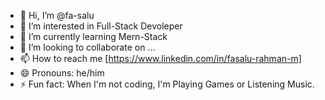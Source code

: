 - 👋 Hi, I’m @fa-salu
- 👀 I’m interested in Full-Stack Devoleper
- 🌱 I’m currently learning Mern-Stack
- 💞️ I’m looking to collaborate on ...
- 📫 How to reach me [https://www.linkedin.com/in/fasalu-rahman-m]
- 😄 Pronouns: he/him
- ⚡ Fun fact:  When I'm not coding, I'm Playing Games or Listening Music.

<!---
fa-salu/fa-salu is a ✨ special ✨ repository because its `README.md` (this file) appears on your GitHub profile.
You can click the Preview link to take a look at your changes.
--->
